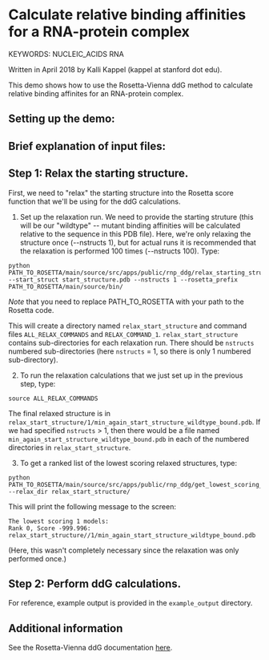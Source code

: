 Calculate relative binding affinities for a RNA-protein complex
=====================================================================================

KEYWORDS: NUCLEIC_ACIDS RNA 

Written in April 2018 by Kalli Kappel (kappel at stanford dot edu).  

This demo shows how to use the Rosetta-Vienna ddG method to calculate relative binding affinites for an RNA-protein complex.  


## Setting up the demo:  

## Brief explanation of input files:  

## Step 1: Relax the starting structure.

First, we need to "relax" the starting structure into the Rosetta score function that we'll be using for the ddG calculations.  

1. Set up the relaxation run. We need to provide the starting struture (this will be our "wildtype" -- mutant binding affinities will be calculated relative to the sequence in this PDB file). Here, we're only relaxing the structure once (--nstructs 1), but for actual runs it is recommended that the relaxation is performed 100 times (--nstructs 100). Type:  

```
python PATH_TO_ROSETTA/main/source/src/apps/public/rnp_ddg/relax_starting_structure.py --start_struct start_structure.pdb --nstructs 1 --rosetta_prefix PATH_TO_ROSETTA/main/source/bin/
```
*Note* that you need to replace PATH_TO_ROSETTA with your path to the Rosetta code.

This will create a directory named `relax_start_structure` and command files `ALL_RELAX_COMMANDS` and `RELAX_COMMAND_1`. `relax_start_structure` contains sub-directories for each relaxation run. There should be `nstructs` numbered sub-directories (here `nstructs` = 1, so there is only 1 numbered sub-directory).

2. To run the relaxation calculations that we just set up in the previous step, type: 

```
source ALL_RELAX_COMMANDS
```

The final relaxed structure is in `relax_start_structure/1/min_again_start_structure_wildtype_bound.pdb`. If we had specified `nstructs` > 1, then there would be a file named `min_again_start_structure_wildtype_bound.pdb` in each of the numbered directories in `relax_start_structure`.

3. To get a ranked list of the lowest scoring relaxed structures, type:

```
python PATH_TO_ROSETTA/main/source/src/apps/public/rnp_ddg/get_lowest_scoring_relaxed_models.py --relax_dir relax_start_structure/
```

This will print the following message to the screen:  

```
The lowest scoring 1 models:
Rank 0, Score -999.996: relax_start_structure//1/min_again_start_structure_wildtype_bound.pdb
```

(Here, this wasn't completely necessary since the relaxation was only performed once.)

## Step 2: Perform ddG calculations.

For reference, example output is provided in the `example_output` directory.   

## Additional information

See the Rosetta-Vienna ddG documentation [here]().
